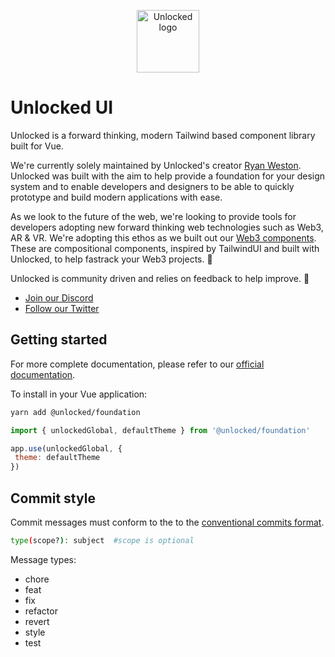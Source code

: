 <p align="center">
  <a href="https://vuetifyjs.com" target="_blank">
    <img alt="Unlocked logo" width="100" src="https://unlocked.to/logo-dark.svg">
  </a>
</p>

# Unlocked UI

Unlocked is a forward thinking, modern Tailwind based component library built for Vue. 

We're currently solely maintained by Unlocked's creator [Ryan Weston](github.com/ryanweston). Unlocked was built with the aim to help provide a foundation for your design system and to enable developers and designers to be able to quickly prototype and build modern applications with ease. 

As we look to the future of the web, we're looking to provide tools for developers adopting new forward thinking web technologies such as Web3, AR & VR. We're adopting this ethos as we built out our [Web3 components](unlocked.to/web3). These are compositional components, inspired by TailwindUI and built with Unlocked, to help fastrack your Web3 projects. 🚀

Unlocked is community driven and relies on feedback to help improve. 🎉

- [Join our Discord](github.com/ryanweston)
- [Follow our Twitter](github.com/ryanweston)

## Getting started

For more complete documentation, please refer to our [official documentation](docs.unlocked.to).

To install in your Vue application: 

```bash 
yarn add @unlocked/foundation
```

 ```js
 import { unlockedGlobal, defaultTheme } from '@unlocked/foundation'
 
 app.use(unlockedGlobal, { 
  theme: defaultTheme
 })
 ```

## Commit style
Commit messages must conform to the to the [conventional commits format](https://www.conventionalcommits.org/en/v1.0.0/#summary).

```bash 
type(scope?): subject  #scope is optional
```

Message types:
- chore
- feat
- fix
- refactor
- revert
- style
- test
